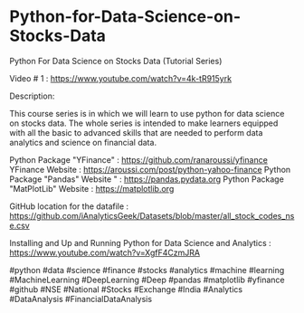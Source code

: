 # Python-for-Data-Science-on-Stocks-Data

Python For Data Science on Stocks Data (Tutorial Series)

Video # 1  :  https://www.youtube.com/watch?v=4k-tR915yrk

Description:

This course series is in which we will learn to use python for data science on stocks data. The whole series is intended to make learners equipped with all the basic to advanced skills that are needed to perform data analytics and science on financial data.

Python Package "YFinance"           : https://github.com/ranaroussi/yfinance
YFinance Website                    : https://aroussi.com/post/python-yahoo-finance
Python Package "Pandas" Website "   : https://pandas.pydata.org
Python Package "MatPlotLib" Website : https://matplotlib.org

GitHub location for the datafile    : https://github.com/iAnalyticsGeek/Datasets/blob/master/all_stock_codes_nse.csv

Installing and Up and Running Python for Data Science and Analytics :   https://www.youtube.com/watch?v=XgfF4CzmJRA


#python #data #science #finance #stocks #analytics #machine #learning #MachineLearning #DeepLearning #Deep #pandas #matplotlib #yfinance #github  #NSE #National #Stocks #Exchange #India #Analytics #DataAnalysis #FinancialDataAnalysis

